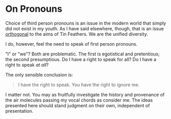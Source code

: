# On Pronouns

Choice of third person pronouns is an issue in the modern world
that simply did not exist in my youth. As I have said elsewhere, though,
that is an issue
[orthogonal](https://github.com/tin-feather/TheTinFeather/blob/master/TwoPrinciples.md)
to the aims of Tin Feathers. We are the unified diversity.

I do, however,  feel the need to speak of first person pronouns.


"I" or "we"? Both are problematic. The first is egotistical and
pretentious; the second presumptious. Do I have a right to speak for
all? Do I have a right to speak _at all_?


The only sensible conclusion is:
> I have the right to speak. You have the right to ignore me.


I matter not. You may as fruitfully investigate the history and
provenance of the air molecules passing my vocal chords as consider
me. The ideas presented here should stand judgment on their own,
independent of presentation.


